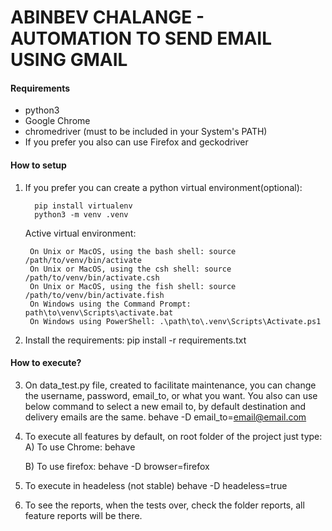 # ABINBEV CHALANGE - AUTOMATION TO SEND EMAIL USING GMAIL

#### Requirements
- python3
- Google Chrome
- chromedriver (must to be included in your System's PATH)
- If you prefer you also can use Firefox and geckodriver

#### How to setup

1. If you prefer you can create a python virtual environment(optional):

		 pip install virtualenv
		 python3 -m venv .venv

   Active virtual environment: 
   
		On Unix or MacOS, using the bash shell: source /path/to/venv/bin/activate
		On Unix or MacOS, using the csh shell: source /path/to/venv/bin/activate.csh
		On Unix or MacOS, using the fish shell: source /path/to/venv/bin/activate.fish
		On Windows using the Command Prompt: path\to\venv\Scripts\activate.bat 
		On Windows using PowerShell: .\path\to\.venv\Scripts\Activate.ps1

2. Install the requirements:
		pip install -r requirements.txt
#### How to execute?
3. On data_test.py file, created to facilitate maintenance, you can change the username, password, email_to, or what you want.
	You also can use below command to select a new email to, by default destination and delivery emails are the same.
		behave -D email_to=email@email.com
4. To execute all features by default, on root folder of the project just type:
	A) To use Chrome:
		behave

	B) To use firefox:
		 behave -D browser=firefox

5. To execute in headeless (not stable)
		behave -D headeless=true

6. To see the reports, when the tests over, check the folder reports, all feature reports will be there.
